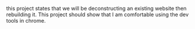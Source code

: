 this project states that we will be deconstructing an existing website then rebuilding it. This project should show that I am comfortable using the dev tools in chrome. 
